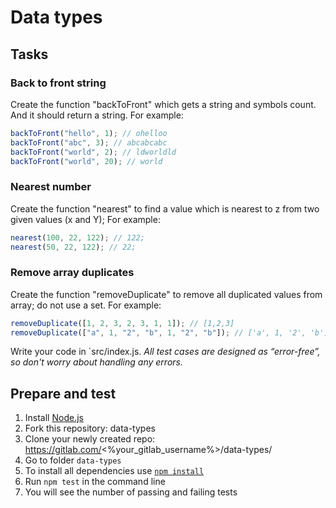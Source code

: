 # Data types

## Tasks

### Back to front string

Create the function "backToFront" which gets a string and symbols count. And it should return a string.
For example:

```js
backToFront("hello", 1); // ohelloo
backToFront("abc", 3); // abcabcabc
backToFront("world", 2); // ldworldld
backToFront("world", 20); // world
```

### Nearest number

Create the function "nearest" to find a value which is nearest to z from two given values (x and Y);
For example:

```js
nearest(100, 22, 122); // 122;
nearest(50, 22, 122); // 22;
```

### Remove array duplicates

Create the function "removeDuplicate" to remove all duplicated values from array; do not use a set.
For example:

```js
removeDuplicate([1, 2, 3, 2, 3, 1, 1]); // [1,2,3]
removeDuplicate(["a", 1, "2", "b", 1, "2", "b"]); // ['a', 1, '2', 'b']
```

Write your code in `src/index.js.
_All test cases are designed as “error-free”, so don't worry about handling any errors._

## Prepare and test

1. Install [Node.js](https://nodejs.org/en/download/)
2. Fork this repository: data-types
3. Clone your newly created repo: https://gitlab.com/<%your_gitlab_username%>/data-types/
4. Go to folder `data-types`
5. To install all dependencies use [`npm install`](https://docs.npmjs.com/cli/install)
6. Run `npm test` in the command line
7. You will see the number of passing and failing tests
